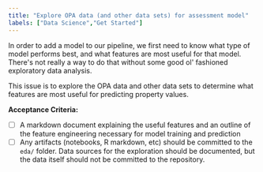 ```yaml
---
title: "Explore OPA data (and other data sets) for assessment model"
labels: ["Data Science","Get Started"]
---
```


In order to add a model to our pipeline, we first need to know what type of model performs best, and what features are most useful for that model. There's not really a way to do that without some good ol' fashioned exploratory data analysis.

This issue is to explore the OPA data and other data sets to determine what features are most useful for predicting property values.

**Acceptance Criteria:**
- [ ] A markdown document explaining the useful features and an outline of the feature engineering necessary for model training and prediction
- [ ] Any artifacts (notebooks, R markdown, etc) should be committed to the `eda/` folder. Data sources for the exploration should be documented, but the data itself should not be committed to the repository.